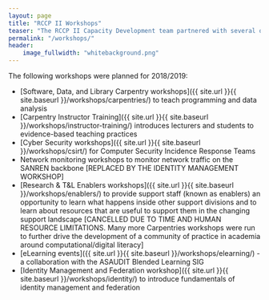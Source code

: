 ```yaml
---
layout: page
title: "RCCP II Workshops"
teaser: "The RCCP II Capacity Development team partnered with several organisations and individuals between January 2018 and March 2019 to run a variety of workshops at institutions across the country. The workshops were either aimed specifically at IT staff, in general at support staff from various departments, or at researchers and students."
permalink: "/workshops/"
header:
    image_fullwidth: "whitebackground.png"
---
```


The following workshops were planned for 2018/2019:

- [Software, Data, and Library Carpentry workshops]({{ site.url }}{{ site.baseurl }}/workshops/carpentries/) to teach programming and data analysis
- [Carpentry Instructor Training]({{ site.url }}{{ site.baseurl }}/workshops/instructor-training/) introduces lecturers and students to evidence-based teaching practices
- [Cyber Security workshops]({{ site.url }}{{ site.baseurl }}/workshops/csirt/) for Computer Security Incidence Response Teams
- Network monitoring workshops to monitor network traffic on the SANREN backbone [REPLACED BY THE IDENTITY MANAGEMENT WORKSHOP]
- [Research & T&L Enablers workshops]({{ site.url }}{{ site.baseurl }}/workshops/enablers/) to provide support staff (known as enablers) an opportunity to learn what happens inside other support divisions and to learn about resources that are useful to support them in the changing support landscape [CANCELLED DUE TO TIME AND HUMAN RESOURCE LIMITATIONS. Many more Carpentries workshops were run to further drive the development of a community of practice in academia around computational/digital literacy]
- [eLearning events]({{ site.url }}{{ site.baseurl }}/workshops/elearning/) - a collaboration with the ASAUDIT Blended Learning SIG 
- [Identity Management and Federation workshop]({{ site.url }}{{ site.baseurl }}/workshops/identity/) to introduce fundamentals of identity management and federation
